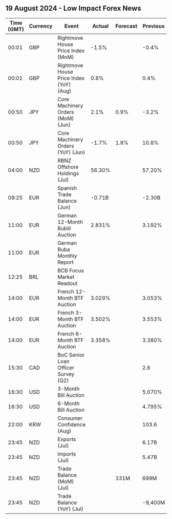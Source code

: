 ## 19 August 2024 - Low Impact Forex News

| Time (GMT) | Currency | Event | Actual | Forecast | Previous |
|------|----------|-------|--------|----------|----------|
| 00:01 | GBP | Rightmove House Price Index (MoM) | -1.5% |  | -0.4% |
| 00:01 | GBP | Rightmove House Price Index (YoY) (Aug) | 0.8% |  | 0.4% |
| 00:50 | JPY | Core Machinery Orders (MoM) (Jun) | 2.1% | 0.9% | -3.2% |
| 00:50 | JPY | Core Machinery Orders (YoY) (Jun) | -1.7% | 1.8% | 10.8% |
| 04:00 | NZD | RBNZ Offshore Holdings (Jul) | 56.30% |  | 57.20% |
| 09:25 | EUR | Spanish Trade Balance (Jun) | -0.71B |  | -2.30B |
| 11:00 | EUR | German 12-Month Bubill Auction | 2.831% |  | 3.192% |
| 11:00 | EUR | German Buba Monthly Report |  |  |  |
| 12:25 | BRL | BCB Focus Market Readout |  |  |  |
| 14:00 | EUR | French 12-Month BTF Auction | 3.029% |  | 3.053% |
| 14:00 | EUR | French 3-Month BTF Auction | 3.502% |  | 3.553% |
| 14:00 | EUR | French 6-Month BTF Auction | 3.358% |  | 3.380% |
| 15:30 | CAD | BoC Senior Loan Officer Survey (Q2) |  |  | 2.6 |
| 16:30 | USD | 3-Month Bill Auction |  |  | 5.070% |
| 16:30 | USD | 6-Month Bill Auction |  |  | 4.795% |
| 22:00 | KRW | Consumer Confidence (Aug) |  |  | 103.6 |
| 23:45 | NZD | Exports (Jul) |  |  | 6.17B |
| 23:45 | NZD | Imports (Jul) |  |  | 5.47B |
| 23:45 | NZD | Trade Balance (MoM) (Jul) |  | 331M | 699M |
| 23:45 | NZD | Trade Balance (YoY) (Jul) |  |  | -9,400M |
